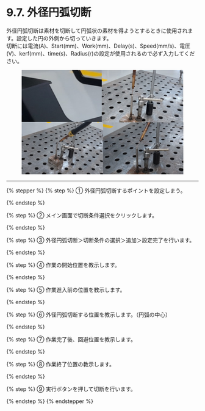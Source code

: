# 9.7. 外径円弧切断

外径円弧切断は素材を切断して円弧状の素材を得ようとするときに使用されます。設定した円の外側から切っていきます。\
切断には電流(A)、Start(mm)、Work(mm)、Delay(s)、Speed(mm/s)、電圧(V)、kerf(mm)、time(s)、Radius(r)の設定が使用されるので必ず入力してください。

<figure><img src="../.gitbook/assets/그림4.png" alt=""><figcaption></figcaption></figure>

***

{% stepper %}
{% step %}
① 外径円弧切断するポイントを設定しまう。


{% endstep %}

{% step %}
② メイン画面で切断条件選択をクリックします。


{% endstep %}

{% step %}
③ 外径円弧切断＞切断条件の選択＞追加＞設定完了を行います。


{% endstep %}

{% step %}
④ 作業の開始位置を教示します。


{% endstep %}

{% step %}
⑤ 作業進入前の位置を教示します。


{% endstep %}

{% step %}
⑥ 外径円弧切断する位置を教示します。（円弧の中心）


{% endstep %}

{% step %}
⑦ 作業完了後、回避位置を教示します。


{% endstep %}

{% step %}
⑧ 作業終了位置の教示します。


{% endstep %}

{% step %}
⑨ 実行ボタンを押して切断を行います。


{% endstep %}
{% endstepper %}

